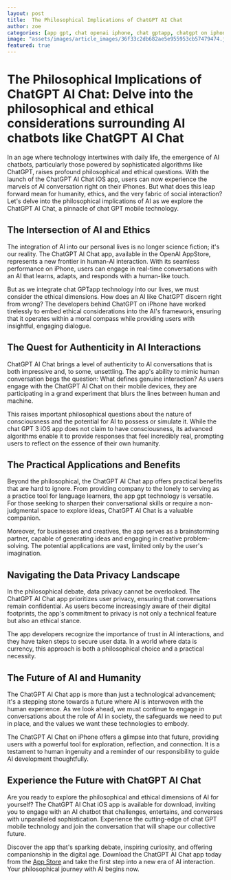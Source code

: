 ```yaml
---
layout: post
title:  The Philosophical Implications of ChatGPT AI Chat
author: zoe
categories: [app gpt, chat openai iphone, chat gptapp, chatgpt on iphone, chat gpt mobile, openai appstore, chat gpt 3 ios]
image: "assets/images/article_images/36f33c2db682ae5e955953cb57479474.jpg"
featured: true
---
```


# The Philosophical Implications of ChatGPT AI Chat: Delve into the philosophical and ethical considerations surrounding AI chatbots like ChatGPT AI Chat

In an age where technology intertwines with daily life, the emergence of AI chatbots, particularly those powered by sophisticated algorithms like ChatGPT, raises profound philosophical and ethical questions. With the launch of the ChatGPT AI Chat iOS app, users can now experience the marvels of AI conversation right on their iPhones. But what does this leap forward mean for humanity, ethics, and the very fabric of social interaction? Let's delve into the philosophical implications of AI as we explore the ChatGPT AI Chat, a pinnacle of chat GPT mobile technology.

## The Intersection of AI and Ethics

The integration of AI into our personal lives is no longer science fiction; it's our reality. The ChatGPT AI Chat app, available in the OpenAI AppStore, represents a new frontier in human-AI interaction. With its seamless performance on iPhone, users can engage in real-time conversations with an AI that learns, adapts, and responds with a human-like touch.

But as we integrate chat GPTapp technology into our lives, we must consider the ethical dimensions. How does an AI like ChatGPT discern right from wrong? The developers behind ChatGPT on iPhone have worked tirelessly to embed ethical considerations into the AI's framework, ensuring that it operates within a moral compass while providing users with insightful, engaging dialogue.

## The Quest for Authenticity in AI Interactions

ChatGPT AI Chat brings a level of authenticity to AI conversations that is both impressive and, to some, unsettling. The app's ability to mimic human conversation begs the question: What defines genuine interaction? As users engage with the ChatGPT AI Chat on their mobile devices, they are participating in a grand experiment that blurs the lines between human and machine.

This raises important philosophical questions about the nature of consciousness and the potential for AI to possess or simulate it. While the chat GPT 3 iOS app does not claim to have consciousness, its advanced algorithms enable it to provide responses that feel incredibly real, prompting users to reflect on the essence of their own humanity.

## The Practical Applications and Benefits

Beyond the philosophical, the ChatGPT AI Chat app offers practical benefits that are hard to ignore. From providing company to the lonely to serving as a practice tool for language learners, the app gpt technology is versatile. For those seeking to sharpen their conversational skills or require a non-judgmental space to explore ideas, ChatGPT AI Chat is a valuable companion.

Moreover, for businesses and creatives, the app serves as a brainstorming partner, capable of generating ideas and engaging in creative problem-solving. The potential applications are vast, limited only by the user's imagination.

## Navigating the Data Privacy Landscape

In the philosophical debate, data privacy cannot be overlooked. The ChatGPT AI Chat app prioritizes user privacy, ensuring that conversations remain confidential. As users become increasingly aware of their digital footprints, the app's commitment to privacy is not only a technical feature but also an ethical stance.

The app developers recognize the importance of trust in AI interactions, and they have taken steps to secure user data. In a world where data is currency, this approach is both a philosophical choice and a practical necessity.

## The Future of AI and Humanity

The ChatGPT AI Chat app is more than just a technological advancement; it's a stepping stone towards a future where AI is interwoven with the human experience. As we look ahead, we must continue to engage in conversations about the role of AI in society, the safeguards we need to put in place, and the values we want these technologies to embody.

The ChatGPT AI Chat on iPhone offers a glimpse into that future, providing users with a powerful tool for exploration, reflection, and connection. It is a testament to human ingenuity and a reminder of our responsibility to guide AI development thoughtfully.

## Experience the Future with ChatGPT AI Chat

Are you ready to explore the philosophical and ethical dimensions of AI for yourself? The ChatGPT AI Chat iOS app is available for download, inviting you to engage with an AI chatbot that challenges, entertains, and converses with unparalleled sophistication. Experience the cutting-edge of chat GPT mobile technology and join the conversation that will shape our collective future.

Discover the app that's sparking debate, inspiring curiosity, and offering companionship in the digital age. Download the ChatGPT AI Chat app today from the [App Store](https://apps.apple.com/us/app/ai-ask-chat-with-ai-bots/id6472484891) and take the first step into a new era of AI interaction. Your philosophical journey with AI begins now.